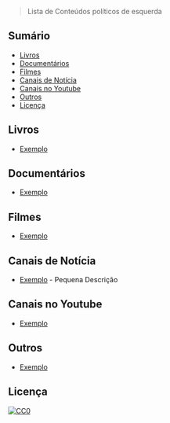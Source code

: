 > Lista de Conteúdos políticos de esquerda

## Sumário
<!-- toc -->
* [Livros](#livros)
* [Documentários](#documentarios)
* [Filmes](#filmes)
* [Canais de Notícia](#canais-de-noticia)
* [Canais no Youtube](#canais-no-youtube)
* [Outros](#outros)
* [Licença](#licenca)

<!-- toc stop -->

<!-- ps: table of contents generated by [readme-toc](https://www.npmjs.com/package/readme-toc) plugin. -->


## Livros

- [Exemplo](https://exemplo)

## Documentários

- [Exemplo](https://exemplo)

## Filmes

- [Exemplo](https://exemplo)

## Canais de Notícia

- [Exemplo](https://exemplo) - Pequena Descrição

## Canais no Youtube

- [Exemplo](https://exemplo)

## Outros

- [Exemplo](https://exemplo)



## Licença

[![CC0](http://mirrors.creativecommons.org/presskit/buttons/88x31/svg/cc-zero.svg)](https://creativecommons.org/publicdomain/zero/1.0/)
